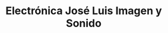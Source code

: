 ---
title: "Electrónica José Luis Imagen y Sonido"
url: /toledo/electronica-jose-luis-imagen-y-sonido/
shop: electrónica
---